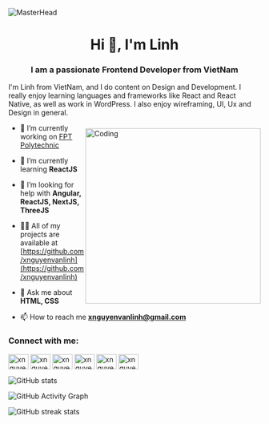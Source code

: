 ![MasterHead](https://i.pinimg.com/originals/c6/33/c2/c633c20ede82f0e0ced7d570dbe3a1f3.gif)
<h1 align="center">Hi 👋, I'm Linh</h1>
<h3 align="center">I am a passionate Frontend Developer from VietNam</h3>
I'm Linh from VietNam, and I do content on Design and Development. I really enjoy learning languages and frameworks like React and React Native, as well as work in WordPress. I also enjoy wireframing, UI, Ux and Design in general.
<img align="right" alt="Coding" style="padding-top:40px" width="350"  src="https://i.pinimg.com/originals/85/4f/c1/854fc143b9a24759505e50f74cbc054a.gif">

- 🔭 I’m currently working on [FPT Polytechnic](https://www.facebook.com/fpt.poly)

- 🌱 I’m currently learning **ReactJS**

- 🤝 I’m looking for help with **Angular, ReactJS, NextJS, ThreeJS**

- 👨‍💻 All of my projects are available at [https://github.com/xnguyenvanlinh](https://github.com/xnguyenvanlinh)

- 💬 Ask me about **HTML, CSS**

- 📫 How to reach me **xnguyenvanlinh@gmail.com**

<h3 align="left">Connect with me:</h3>
<p align="left">
<a href="https://codepen.io/xnguyenvanlinh" target="blank"><img align="center" src="https://raw.githubusercontent.com/rahuldkjain/github-profile-readme-generator/master/src/images/icons/Social/codepen.svg" alt="xnguyenvanlinh" height="30" width="40" /></a>
<a href="https://dev.to/xnguyenvanlinh" target="blank"><img align="center" src="https://raw.githubusercontent.com/rahuldkjain/github-profile-readme-generator/master/src/images/icons/Social/devto.svg" alt="xnguyenvanlinh" height="30" width="40" /></a>
<a href="https://twitter.com/xnguyenvanlinh" target="blank"><img align="center" src="https://raw.githubusercontent.com/rahuldkjain/github-profile-readme-generator/master/src/images/icons/Social/twitter.svg" alt="xnguyenvanlinh" height="30" width="40" /></a>
<a href="https://codesandbox.com/xnguyenvanlinh" target="blank"><img align="center" src="https://raw.githubusercontent.com/rahuldkjain/github-profile-readme-generator/master/src/images/icons/Social/codesandbox.svg" alt="xnguyenvanlinh" height="30" width="40" /></a>
<a href="https://fb.com/xnguyenvanlinh" target="blank"><img align="center" src="https://raw.githubusercontent.com/rahuldkjain/github-profile-readme-generator/master/src/images/icons/Social/facebook.svg" alt="xnguyenvanlinh" height="30" width="40" /></a>
<a href="https://instagram.com/xnguyenvanlinh" target="blank"><img align="center" src="https://raw.githubusercontent.com/rahuldkjain/github-profile-readme-generator/master/src/images/icons/Social/instagram.svg" alt="xnguyenvanlinh" height="30" width="40" /></a>
</p>


![GitHub stats](https://github-readme-stats.vercel.app/api?username=xnguyenvanlinh&show_icons=true)  

![GitHub Activity Graph](https://activity-graph.herokuapp.com/graph?username=xnguyenvanlinh&&theme=xcode)  

![GitHub streak stats](https://github-readme-streak-stats.herokuapp.com/?user=xnguyenvanlinh&&theme=tokyonight)  
 
